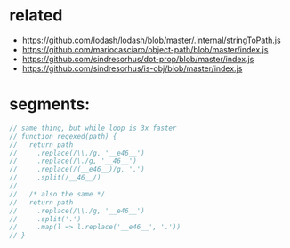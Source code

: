 # related
- https://github.com/lodash/lodash/blob/master/.internal/stringToPath.js
- https://github.com/mariocasciaro/object-path/blob/master/index.js
- https://github.com/sindresorhus/dot-prop/blob/master/index.js
- https://github.com/sindresorhus/is-obj/blob/master/index.js

# segments:
```js
// same thing, but while loop is 3x faster
// function regexed(path) {
//   return path
//     .replace(/\\./g, '__e46__')
//     .replace(/\./g, '__46__')
//     .replace(/(__e46__)/g, '.')
//     .split(/__46__/)
//
//   /* also the same */
//   return path
//     .replace(/\\./g, '__e46__')
//     .split('.')
//     .map(l => l.replace('__e46__', '.'))
// }
```
